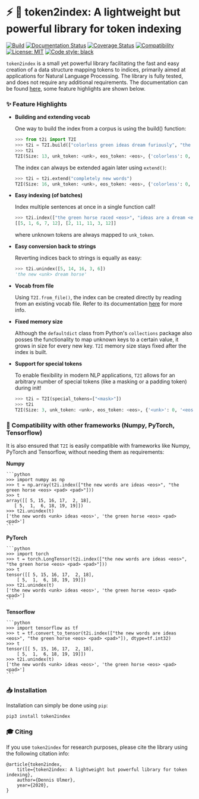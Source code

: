 # :zap: :card_index: token2index: A lightweight but powerful library for token indexing

[![Build](https://travis-ci.org/Kaleidophon/token2index.svg?branch=master)](https://travis-ci.org/github/Kaleidophon/token2index/builds)
[![Documentation Status](https://readthedocs.org/projects/token2index/badge/?version=latest)](https://token2index.readthedocs.io/en/latest/?badge=latest)
[![Coverage Status](https://coveralls.io/repos/github/Kaleidophon/token2index/badge.svg?branch=master)](https://coveralls.io/github/Kaleidophon/token2index?branch=master)
[![Compatibility](https://img.shields.io/badge/Python-3.5%20%7C%203.6%20%7C%203.7%20%7C%203.8-blue)]()
[![License: MIT](https://img.shields.io/badge/License-MIT-yellow.svg)](https://opensource.org/licenses/MIT)
[![Code style: black](https://img.shields.io/badge/code%20style-black-000000.svg)](https://github.com/python/black)

``token2index`` is a small yet powerful library facilitating the fast and easy creation of a data structure mapping 
tokens to indices, primarily aimed at applications for Natural Language Processing. The library is fully tested, and 
does not require any additional requirements. The documentation can be found [here](token2index.readthedocs.io), some feature highlights are 
shown below.

### :sparkles: Feature Highlights

* **Building and extending vocab**

    One way to build the index from a corpus is using the build() function:

    ```python
    >>> from t2i import T2I
    >>> t2i = T2I.build(["colorless green ideas dream furiously", "the horse raced past the barn fell"])
    >>> t2i
    T2I(Size: 13, unk_token: <unk>, eos_token: <eos>, {'colorless': 0, 'green': 1, 'ideas': 2, 'dream': 3, 'furiously': 4, 'the': 5, 'horse': 6, 'raced': 7, 'past': 8, 'parn': 9, 'fell': 10, '<unk>': 11, '<eos>': 12})
    ```
  
    The index can always be extended again later using `extend()`:
    
    ```python
    >>> t2i = t2i.extend("completely new words")
    T2I(Size: 16, unk_token: <unk>, eos_token: <eos>, {'colorless': 0, 'green': 1, 'ideas': 2, 'dream': 3, 'furiously': 4, 'the': 5, 'horse': 6, 'raced': 7, 'past': 8, 'barn': 9, 'fell': 10, 'completely': 13, 'new': 14, 'words': 15, '<unk>': 16, '<eos>': 17})
    ```

* **Easy indexing (of batches)**
    
    Index multiple sentences at once in a single function call!

    ```python
    >>> t2i.index(["the green horse raced <eos>", "ideas are a dream <eos>"])
    [[5, 1, 6, 7, 12], [2, 11, 11, 3, 12]]
    ```
    
    where unknown tokens are always mapped to `unk_token`.
    
* **Easy conversion back to strings**
    
    Reverting indices back to strings is equally as easy:
    
    ```python
    >>> t2i.unindex([5, 14, 16, 3, 6])
    'the new <unk> dream horse'
    ```
    
* **Vocab from file**

    Using `T2I.from_file()`, the index can be created directly by reading from an existing vocab file. 
    Refer to its documentation [here](https://token2index.readthedocs.io/en/latest/#t2i.T2I.from_file) for more info.
    
* **Fixed memory size**

    Although the `defaultdict` class from Python's `collections` package also posses the functionality to map unknown 
    keys to a certain value, it grows in size for every new key. `T2I` memory size stays fixed after the index is built.
    
* **Support for special tokens**
    
    To enable flexibility in modern NLP applications, `T2I` allows for an arbitrary number of special tokens (like a 
    masking or a padding token) during init! 
    
    ```python
    >>> t2i = T2I(special_tokens=["<mask>"])
    >>> t2i
    T2I(Size: 3, unk_token: <unk>, eos_token: <eos>, {'<unk>': 0, '<eos>': 1, '<mask>': 2})
    ```

### :electric_plug: Compatibility with other frameworks (Numpy, PyTorch, Tensorflow)

It is also ensured that `T2I` is easily compatible with frameworks like Numpy, PyTorch and 
Tensorflow, without needing them as requirements:

**Numpy**

    ```python
    >>> import numpy as np
    >>> t = np.array(t2i.index(["the new words are ideas <eos>", "the green horse <eos> <pad> <pad>"]))
    >>> t
    array([[ 5, 15, 16, 17,  2, 18],
       [ 5,  1,  6, 18, 19, 19]])
    >>> t2i.unindex(t)
    ['the new words <unk> ideas <eos>', 'the green horse <eos> <pad> <pad>']
    ```

**PyTorch**

    ```python
    >>> import torch
    >>> t = torch.LongTensor(t2i.index(["the new words are ideas <eos>", "the green horse <eos> <pad> <pad>"]))
    >>> t
    tensor([[ 5, 15, 16, 17,  2, 18],
        [ 5,  1,  6, 18, 19, 19]])
    >>> t2i.unindex(t)
    ['the new words <unk> ideas <eos>', 'the green horse <eos> <pad> <pad>']
    ```

**Tensorflow**

    ```python
    >>> import tensorflow as tf
    >>> t = tf.convert_to_tensor(t2i.index(["the new words are ideas <eos>", "the green horse <eos> <pad> <pad>"]), dtype=tf.int32)
    >>> t
    tensor([[ 5, 15, 16, 17,  2, 18],
        [ 5,  1,  6, 18, 19, 19]])
    >>> t2i.unindex(t)
    ['the new words <unk> ideas <eos>', 'the green horse <eos> <pad> <pad>']
    ```

### :inbox_tray: Installation

Installation can simply be done using ``pip``:

    pip3 install token2index

### :mortar_board: Citing

If you use ``token2index`` for research purposes, please cite the library using the following citation info:

    @article{token2index,
        title={token2index: A lightweight but powerful library for token indexing},
        author={Dennis Ulmer},
        year={2020},
    }
